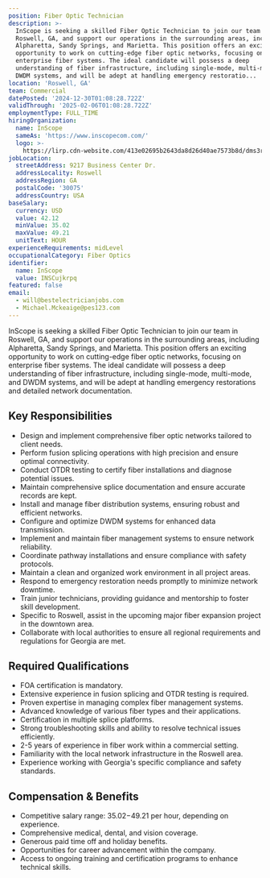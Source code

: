 ```yaml
---
position: Fiber Optic Technician
description: >-
  InScope is seeking a skilled Fiber Optic Technician to join our team in
  Roswell, GA, and support our operations in the surrounding areas, including
  Alpharetta, Sandy Springs, and Marietta. This position offers an exciting
  opportunity to work on cutting-edge fiber optic networks, focusing on
  enterprise fiber systems. The ideal candidate will possess a deep
  understanding of fiber infrastructure, including single-mode, multi-mode, and
  DWDM systems, and will be adept at handling emergency restoratio...
location: 'Roswell, GA'
team: Commercial
datePosted: '2024-12-30T01:08:28.722Z'
validThrough: '2025-02-06T01:08:28.722Z'
employmentType: FULL_TIME
hiringOrganization:
  name: InScope
  sameAs: 'https://www.inscopecom.com/'
  logo: >-
    https://lirp.cdn-website.com/413e02695b2643da8d26d40ae7573b8d/dms3rep/multi/opt/Inscope+logo+for+website-a85d3781-1920w.png
jobLocation:
  streetAddress: 9217 Business Center Dr.
  addressLocality: Roswell
  addressRegion: GA
  postalCode: '30075'
  addressCountry: USA
baseSalary:
  currency: USD
  value: 42.12
  minValue: 35.02
  maxValue: 49.21
  unitText: HOUR
experienceRequirements: midLevel
occupationalCategory: Fiber Optics
identifier:
  name: InScope
  value: INSCujkrpq
featured: false
email:
  - will@bestelectricianjobs.com
  - Michael.Mckeaige@pes123.com
---
```




InScope is seeking a skilled Fiber Optic Technician to join our team in Roswell, GA, and support our operations in the surrounding areas, including Alpharetta, Sandy Springs, and Marietta. This position offers an exciting opportunity to work on cutting-edge fiber optic networks, focusing on enterprise fiber systems. The ideal candidate will possess a deep understanding of fiber infrastructure, including single-mode, multi-mode, and DWDM systems, and will be adept at handling emergency restorations and detailed network documentation.

## Key Responsibilities
- Design and implement comprehensive fiber optic networks tailored to client needs.
- Perform fusion splicing operations with high precision and ensure optimal connectivity.
- Conduct OTDR testing to certify fiber installations and diagnose potential issues.
- Maintain comprehensive splice documentation and ensure accurate records are kept.
- Install and manage fiber distribution systems, ensuring robust and efficient networks.
- Configure and optimize DWDM systems for enhanced data transmission.
- Implement and maintain fiber management systems to ensure network reliability.
- Coordinate pathway installations and ensure compliance with safety protocols.
- Maintain a clean and organized work environment in all project areas.
- Respond to emergency restoration needs promptly to minimize network downtime.
- Train junior technicians, providing guidance and mentorship to foster skill development.
- Specific to Roswell, assist in the upcoming major fiber expansion project in the downtown area.
- Collaborate with local authorities to ensure all regional requirements and regulations for Georgia are met.

## Required Qualifications
- FOA certification is mandatory.
- Extensive experience in fusion splicing and OTDR testing is required.
- Proven expertise in managing complex fiber management systems.
- Advanced knowledge of various fiber types and their applications.
- Certification in multiple splice platforms.
- Strong troubleshooting skills and ability to resolve technical issues efficiently.
- 2-5 years of experience in fiber work within a commercial setting.
- Familiarity with the local network infrastructure in the Roswell area.
- Experience working with Georgia's specific compliance and safety standards.

## Compensation & Benefits
- Competitive salary range: $35.02-$49.21 per hour, depending on experience.
- Comprehensive medical, dental, and vision coverage.
- Generous paid time off and holiday benefits.
- Opportunities for career advancement within the company.
- Access to ongoing training and certification programs to enhance technical skills.
